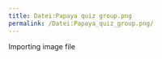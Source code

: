 ```yaml
---
title: Datei:Papaya quiz group.png
permalink: /Datei:Papaya_quiz_group.png/
---
```


Importing image file